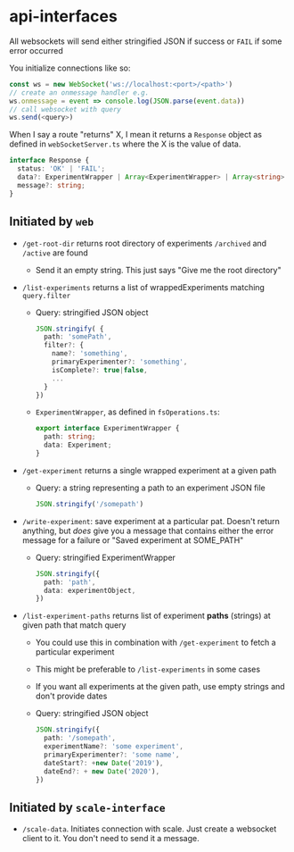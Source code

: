# api-interfaces

All websockets will send either stringified JSON if success or `FAIL`
if some error occurred

You initialize connections like so:

```typescript
const ws = new WebSocket('ws://localhost:<port>/<path>')
// create an onmessage handler e.g.
ws.onmessage = event => console.log(JSON.parse(event.data))
// call websocket with query
ws.send(<query>)
```

When I say a route "returns" X, I mean it returns a `Response` object as defined in
`webSocketServer.ts` where the X is the value of data.

```typescript
interface Response {
  status: 'OK' | 'FAIL';
  data?: ExperimentWrapper | Array<ExperimentWrapper> | Array<string> | string;
  message?: string;
}
```

## Initiated by `web`

- `/get-root-dir` returns root directory of experiments `/archived` and `/active`
  are found

  - Send it an empty string. This just says "Give me the root
    directory"

- `/list-experiments` returns a list of wrappedExperiments matching `query.filter`

  - Query: stringified JSON object

    ```typescript
    JSON.stringify( {
      path: 'somePath',
      filter?: {
        name?: 'something',
        primaryExperimenter?: 'something',
        isComplete?: true|false,
        ...
      }
    })
    ```

  - `ExperimentWrapper`, as defined in `fsOperations.ts`:

    ```typescript
    export interface ExperimentWrapper {
      path: string;
      data: Experiment;
    }
    ```

- `/get-experiment` returns a single wrapped experiment at a given path

  - Query: a string representing a path to an experiment JSON file

    ```typescript
    JSON.stringify('/somepath')
    ```

- `/write-experiment`: save experiment at a particular pat. Doesn't return
  anything, but _does_ give you a message that contains either the error
  message for a failure or "Saved experiment at SOME_PATH"

  - Query: stringified ExperimentWrapper

    ```typescript
    JSON.stringify({
      path: 'path',
      data: experimentObject,
    })
    ```

- `/list-experiment-paths` returns list of experiment **paths** (strings) at
  given path that match query

  - You could use this in combination with `/get-experiment` to fetch
    a particular experiment

  - This might be preferable to `/list-experiments` in some cases

  - If you want all experiments at the given path, use empty strings
    and don't provide dates

  - Query: stringified JSON object

    ```typescript
    JSON.stringify({
      path: '/somepath',
      experimentName?: 'some experiment',
      primaryExperimenter?: 'some name',
      dateStart?: +new Date('2019'),
      dateEnd?: + new Date('2020'),
    })
    ```

## Initiated by `scale-interface`

- `/scale-data`. Initiates connection with scale. Just create a
  websocket client to it. You don't need to send it a message.
